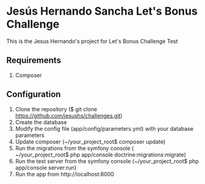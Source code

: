 # Jesús Hernando Sancha Let's Bonus Challenge
This is the Jesus Hernando's project for Let's Bonus Challenge Test

## Requirements
1. Composer

## Configuration

1. Clone the repository ($ git clone https://github.com/jesushs/challenges.git)
1. Create the database
1. Modify the config file (app/config/parameters.yml) with your database parameters
1. Update composer (~/your_project_root$ composer update)
1. Run the migrations from the symfony console (  
~/your_project_root$ php app/console doctrine:migrations:migrate)
1. Run the test server from the symfony console (~/your_project_root$ php app/console server:run)
1. Run the app from http://localhost:8000

